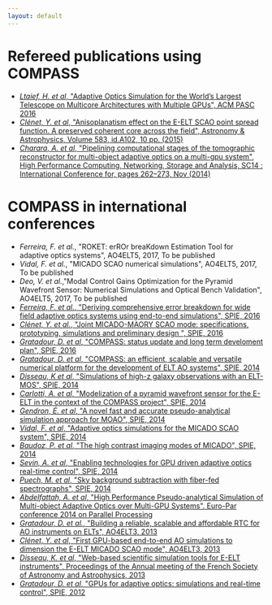 ```yaml
---
layout: default
---
```


# Refereed publications using COMPASS
- [*Ltaief, H. et al*, "Adaptive Optics Simulation for the World’s Largest Telescope on Multicore Architectures with Multiple GPUs", ACM PASC 2016](https://dl.acm.org/citation.cfm?id=2929920)
- [*Clénet, Y. et al*, "Anisoplanatism effect on the E-ELT SCAO point spread function. A preserved coherent core across the field", Astronomy & Astrophysics, Volume 583, id.A102, 10 pp. (2015)](https://www.aanda.org/articles/aa/abs/2015/11/aa25469-14/aa25469-14.html)
- [*Charara, A. et al*, "Pipelining computational stages of the tomographic reconstructor for multi-object adaptive optics on a multi-gpu system", High Performance Computing, Networking, Storage and Analysis, SC14 : International Conference for, pages 262–273, Nov (2014)](http://ieeexplore.ieee.org/document/7013009/)
# COMPASS in international conferences
- *Ferreira, F. et al.*, "ROKET: erROr breaKdown Estimation Tool for adaptive optics systems", AO4ELT5, 2017, To be published
- *Vidal, F. et al.*, "MICADO SCAO numerical simulations", AO4ELT5, 2017, To be published
- *Deo, V. et al.*,"Modal Control Gains Optimization for the Pyramid Wavefront Sensor:  Numerical Simulations and Optical Bench Validation", AO4ELT5, 2017, To be published
- [*Ferreira, F. et al.*, "Deriving comprehensive error breakdown for wide field adaptive optics systems using end-to-end simulations", SPIE, 2016](https://www.spiedigitallibrary.org/conference-proceedings-of-spie/9909/1/Deriving-comprehensive-error-breakdown-for-wide-field-adaptive-optics-systems/10.1117/12.2231573.short)
- [*Clénet, Y. et al.*, "Joint MICADO-MAORY SCAO mode: specifications, prototyping, simulations and preliminary design
", SPIE, 2016](https://www.spiedigitallibrary.org/conference-proceedings-of-spie/9909/1/Joint-MICADO-MAORY-SCAO-mode--specifications-prototyping-simulations-and/10.1117/12.2231192.short)
- [*Gratadour, D. et al*, "COMPASS: status update and long term develoment plan", SPIE, 2016](https://www.spiedigitallibrary.org/conference-proceedings-of-spie/9909/1/COMPASS-status-update-and-long-term-development-plan/10.1117/12.2232681.short?SSO=1)
- [*Gratadour, D. et al*, "COMPASS: an efficient, scalable and versatile numerical platform for the development of ELT AO systems", SPIE, 2014](https://www.spiedigitallibrary.org/conference-proceedings-of-spie/9148/1/COMPASS--an-efficient-scalable-and-versatile-numerical-platform-for/10.1117/12.2056358.short)
- [*Disseau, K et al*, "Simulations of high-z galaxy observations with an ELT-MOS", SPIE, 2014](https://www.spiedigitallibrary.org/conference-proceedings-of-spie/9147/1/Simulations-of-high-z-galaxy-observations-with-an-ELT-MOS/10.1117/12.2055161.full?SSO=1)
- [*Carlotti, A. et al*, "Modelization of a pyramid wavefront sensor for the E-ELT in the context of the COMPASS project", SPIE, 2014](https://www.spiedigitallibrary.org/conference-proceedings-of-spie/9148/1/Modelization-of-a-pyramid-wavefront-sensor-for-the-E-ELT/10.1117/12.2056782.full)
- [*Gendron, É. et al*, "A novel fast and accurate pseudo-analytical simulation approach for MOAO", SPIE, 2014](https://www.spiedigitallibrary.org/conference-proceedings-of-spie/9148/1/A-novel-fast-and-accurate-pseudo-analytical-simulation-approach-for/10.1117/12.2055911.full)
- [*Vidal, F. et al*, "Adaptive optics simulations for the MICADO SCAO system", SPIE, 2014](https://www.spiedigitallibrary.org/conference-proceedings-of-spie/9148/1/Adaptive-optics-simulations-for-the-MICADO-SCAO-system/10.1117/12.2055863.full)
- [*Baudoz, P. et al*, "The high contrast imaging modes of MICADO", SPIE, 2014](https://www.spiedigitallibrary.org/conference-proceedings-of-spie/9147/1/The-high-contrast-imaging-modes-of-MICADO/10.1117/12.2057010.full) 
- [*Sevin, A. et al*, "Enabling technologies for GPU driven adaptive optics real-time control", SPIE, 2014](https://www.spiedigitallibrary.org/conference-proceedings-of-spie/9148/1/Enabling-technologies-for-GPU-driven-adaptive-optics-real-time-control/10.1117/12.2055770.full)
- [*Puech, M. et al*, "Sky background subtraction with fiber-fed spectrographs", SPIE, 2014](https://www.spiedigitallibrary.org/conference-proceedings-of-spie/9147/1/Sky-background-subtraction-with-fiber-fed-spectrographs/10.1117/12.2055137.full)
- [*Abdelfattah, A. et al*, "High Performance Pseudo-analytical Simulation of Multi-object Adaptive Optics over Multi-GPU Systems". Euro-Par conference 2014 on Parallel Processing](https://link.springer.com/chapter/10.1007/978-3-319-09873-9_59)
- [*Gratadour, D. et al.*, "Building a reliable, scalable and affordable RTC for AO instruments on ELTs", AO4ELT3, 2013](http://ao4elt3.arcetri.astro.it/proceedings/fulltext_13354.pdf)
- [*Clénet, Y. et al*, "First GPU-based end-to-end AO simulations to dimension the E-ELT MICADO SCAO mode", AO4ELT3, 2013](http://ao4elt3.arcetri.astro.it/proceedings/fulltext_13240.pdf) 
- [*Disseau, K. et al*, "Web-based scientific simulation tools for E-ELT instruments", Proceedings of the Annual meeting of the French Society of Astronomy and Astrophysics, 2013](http://sf2a.eu/semaine-sf2a/2013/proceedings/2013sf2a.conf..0273D.pdf)
-  [*Gratadour, D. et al*, "GPUs for adaptive optics: simulations and real-time control", SPIE, 2012](https://www.spiedigitallibrary.org/conference-proceedings-of-spie/8447/1/GPUs-for-adaptive-optics-simulations-and-real-time-control/10.1117/12.925723.short)